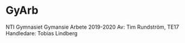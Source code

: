 # GyArb
NTI Gymnasiet
Gymansie Arbete 2019-2020 
Av: Tim Rundström, TE17
Handledare: Tobias Lindberg